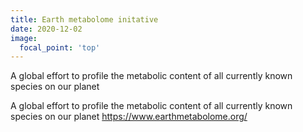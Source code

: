 ```yaml
---
title: Earth metabolome initative
date: 2020-12-02
image:
  focal_point: 'top'
---
```


A global effort to profile the metabolic content of all currently known species on our planet

<!--more-->

A global effort to profile the metabolic content of all currently known species on our planet
https://www.earthmetabolome.org/
